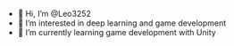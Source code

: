 - 👋 Hi, I’m @Leo3252
- 👀 I’m interested in deep learning and game development
- 🌱 I’m currently learning game development with Unity
